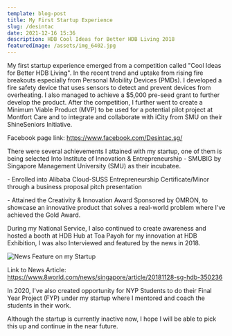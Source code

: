 ```yaml
---
template: blog-post
title: My First Startup Experience
slug: /desintac
date: 2021-12-16 15:36
description: HDB Cool Ideas for Better HDB Living 2018
featuredImage: /assets/img_6402.jpg
---
```

My first startup experience emerged from a competition called "Cool Ideas for Better HDB Living". In the recent trend and uptake from rising fire breakouts especially from Personal Mobility Devices (PMDs). I developed a fire safety device that uses sensors to detect and prevent devices from overheating. I also managed to achieve a $5,000 pre-seed grant to further develop the product. After the competition, I further went to create a Minimum Viable Product (MVP) to be used for a potential pilot project at Montfort Care and to integrate and collaborate with iCity from SMU on their ShineSeniors Initiative.

Facebook page link: <https://www.facebook.com/Desintac.sg/>

There were several achievements I attained with my startup, one of them is being selected Into Institute of Innovation & Entrepreneurship - SMUBIG by Singapore Management University (SMU) as their incubatee. 

\- Enrolled into Alibaba Cloud-SUSS Entrepreneurship Certificate/Minor through a business proposal pitch presentation

\- Attained the Creativity & Innovation Award Sponsored by OMRON, to showcase an innovative product that solves a real-world problem where I've achieved the Gold Award.

During my National Service, I also continued to create awareness and hosted a booth at HDB Hub at Toa Payoh for my innovation at HDB Exhibition, I was also Interviewed and featured by the news in 2018.

![](/assets/picture2.jpg "News Feature on my Startup")

Link to News Article: <https://www.8world.com/news/singapore/article/20181128-sg-hdb-350236>

In 2020, I've also created opportunity for NYP Students to do their Final Year Project (FYP) under my startup where I mentored and coach the students in their work.

Although the startup is currently inactive now, I hope I will be able to pick this up and continue in the near future.